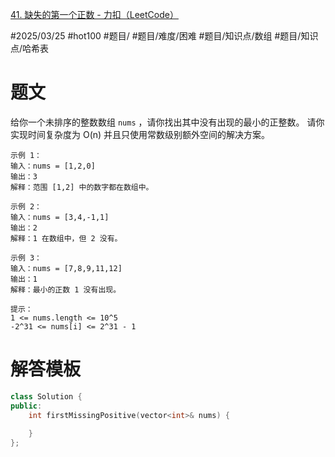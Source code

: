 [41. 缺失的第一个正数 - 力扣（LeetCode）](https://leetcode.cn/problems/first-missing-positive/description/?envType=study-plan-v2&envId=top-100-liked)

#2025/03/25 #hot100 #题目/ #题目/难度/困难 #题目/知识点/数组  #题目/知识点/哈希表 
# 题文

给你一个未排序的整数数组 `nums` ，请你找出其中没有出现的最小的正整数。
请你实现时间复杂度为 O(n) 并且只使用常数级别额外空间的解决方案。

```
示例 1：
输入：nums = [1,2,0]
输出：3
解释：范围 [1,2] 中的数字都在数组中。
```
```
示例 2：
输入：nums = [3,4,-1,1]
输出：2
解释：1 在数组中，但 2 没有。
```
```
示例 3：
输入：nums = [7,8,9,11,12]
输出：1
解释：最小的正数 1 没有出现。
```
```
提示：
1 <= nums.length <= 10^5
-2^31 <= nums[i] <= 2^31 - 1
```

# 解答模板

```cpp
class Solution {
public:
    int firstMissingPositive(vector<int>& nums) {
            
    }
};
```
